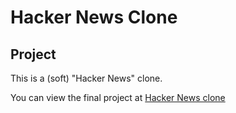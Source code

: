 # Hacker News Clone

## Project

This is a (soft) "Hacker News" clone.

You can view the final project at [Hacker News clone](https://jeremyirvine.github.io/hacker-news/)